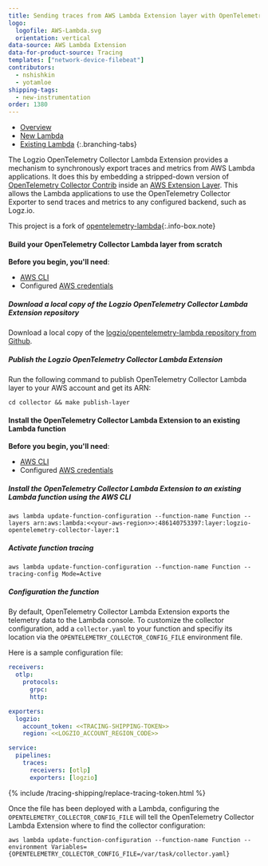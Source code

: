 ```yaml
---
title: Sending traces from AWS Lambda Extension layer with OpenTelemetry Collector
logo:
  logofile: AWS-Lambda.svg
  orientation: vertical
data-source: AWS Lambda Extension
data-for-product-source: Tracing
templates: ["network-device-filebeat"]
contributors:
  - nshishkin
  - yotamloe
shipping-tags:
  - new-instrumentation
order: 1380
---
```


<!-- tabContainer:start -->
<div class="branching-container">

* [Overview](#overview)
* [New Lambda](#new)
* [Existing Lambda](#existing)
{:.branching-tabs}

<!-- tab:start -->
<div id="overview">

The Logzio OpenTelemetry Collector Lambda Extension provides a mechanism to synchronously export traces and metrics from AWS Lambda applications. It does this by embedding a stripped-down version of [OpenTelemetry Collector Contrib](https://github.com/open-telemetry/opentelemetry-collector-contrib) inside an [AWS Extension Layer](https://aws.amazon.com/blogs/compute/introducing-aws-lambda-extensions-in-preview/). This allows the Lambda applications to use the OpenTelemetry Collector Exporter to send traces and metrics to any configured backend, such as Logz.io.

<!-- info-box-start:info -->
This project is a fork of [opentelemetry-lambda](https://github.com/open-telemetry/opentelemetry-lambda){:.info-box.note}
<!-- info-box-end -->


</div>
<!-- tab:end -->

<!-- tab:start -->
<div id="new">
  
#### Build your OpenTelemetry Collector Lambda layer from scratch

**Before you begin, you'll need**:
  
* [AWS CLI](https://docs.aws.amazon.com/cli/latest/userguide/install-cliv2.html)
* Configured [AWS credentials](https://docs.aws.amazon.com/cli/latest/userguide/cli-configure-files.html)

<div class="tasklist">

##### Download a local copy of the Logzio OpenTelemetry Collector Lambda Extension repository

Download a local copy of the [logzio/opentelemetry-lambda repository from Github](https://github.com/logzio/opentelemetry-lambda).

##### Publish the Logzio OpenTelemetry Collector Lambda Extension

Run the following command to publish OpenTelemetry Collector Lambda layer to your AWS account and get its ARN:
  
```shell
cd collector && make publish-layer
```
  
</div>

</div>
<!-- tab:end -->

<!-- tab:start -->
<div id="existing">
 
#### Install the OpenTelemetry Collector Lambda Extension to an existing Lambda function

**Before you begin, you'll need**:
  
* [AWS CLI](https://docs.aws.amazon.com/cli/latest/userguide/install-cliv2.html)
* Configured [AWS credentials](https://docs.aws.amazon.com/cli/latest/userguide/cli-configure-files.html)

<div class="tasklist">

##### Install the OpenTelemetry Collector Lambda Extension to an existing Lambda function using the AWS CLI

```shell
aws lambda update-function-configuration --function-name Function --layers arn:aws:lambda:<<your-aws-region>>:486140753397:layer:logzio-opentelemetry-collector-layer:1	
```
  
##### Activate function tracing
  
```shelll
aws lambda update-function-configuration --function-name Function --tracing-config Mode=Active
```
  
##### Configuration the function

By default, OpenTelemetry Collector Lambda Extension exports the telemetry data to the Lambda console. To customize the collector configuration, add a `collector.yaml` to your function and specifiy its location via the `OPENTELEMETRY_COLLECTOR_CONFIG_FILE` environment file.

Here is a sample configuration file:

```yaml
receivers:
  otlp:
    protocols:
      grpc:
      http:

exporters:
  logzio:
    account_token: <<TRACING-SHIPPING-TOKEN>>
    region: <<LOGZIO_ACCOUNT_REGION_CODE>>

service:
  pipelines:
    traces:
      receivers: [otlp]
      exporters: [logzio]

```
  
{% include /tracing-shipping/replace-tracing-token.html %}

Once the file has been deployed with a Lambda, configuring the `OPENTELEMETRY_COLLECTOR_CONFIG_FILE` will tell the OpenTelemetry Collector Lambda Extension where to find the collector configuration:

```
aws lambda update-function-configuration --function-name Function --environment Variables={OPENTELEMETRY_COLLECTOR_CONFIG_FILE=/var/task/collector.yaml}
```

</div>

</div>
<!-- tab:end -->

</div>
<!-- tabContainer:end -->
